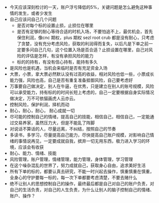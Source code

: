 - 今天应该深刻检讨的一天，账户浮亏降低的5%，关键问题是怎么避免这种事情的发生，或者少发生
- 自己应该问自己几个问题
	- 是否对每个标的设置止损，止损位在哪里
	- 是否有足够的耐心等待合适的时机入场，不要怕追不上，最优机会，首先保住利润，像cnc 期权，plus 期权 sezl root crub 都是没有耐心，只考虑了贪婪，没有充分考虑风险，获取的利润得而复失，以后凡是下单之前一定要多问自己几句，这个位置入场是否合适？止损设置在哪里，自己对风险的评估是怎样，有没有承担风险的能力
	- 标的的持有，有没有信心持有，能持有多久
- 是风险也是机遇，当机会来临时是否有充足资金入场
- 大票，小票，拿大票必然默认没有过高的收益，相对风险也低一些，小票成长能力强，风险也高，自己是否有重复准备抵御风险，自己要考虑好
- 万事要自己做决定，别人在牛逼，在优秀，只是建立在别人的账号规模，风险可以承受能力，持有标的的时间长短上考虑的，自己一定要根据自身实际情况做决定，万不可依猫画虎人云亦云。
- 控制风险，保护利润，择机而动
- 耐心，耐心，耐心， 耐心成就一切
- 尽可能的控制自己的情绪，提高自己的技能，相信自己，相信自己，一定能通过交易养家，虽然压力大，但是不能乱了阵脚
- 对说话不算话的人，尽量远离，不纠结，按照自己的节奏
- 多读书，多学习，尽量提高自己能力，尽快提高自己账户规模，对影响自己情绪的事情说再见，一定要成就自我，摈弃一切无用东西，极力进入学习的环境，应该会有收获
- 耐心、能力、情绪、技能
- 风险管理，账户管理，情绪管理，能力管理，身体管理，学习管理
- 在这个噪杂混乱的世界了，努力成就自己，获取身心自由，追求美好生活
- 所有下单的标的，都要认真去研究，不能一时兴起去操作，慎重慎重在慎重，全身心的守护要每一标的，每一次下单都要考虑清楚，不要去赌什么
- 绝不让别人的思想控制自己的操作，最终最后都是自己对自己的账户负责，对自己的生活负责，对自己的人生负责，为什么让别人的脑子控制自己的情绪、账户、操作？